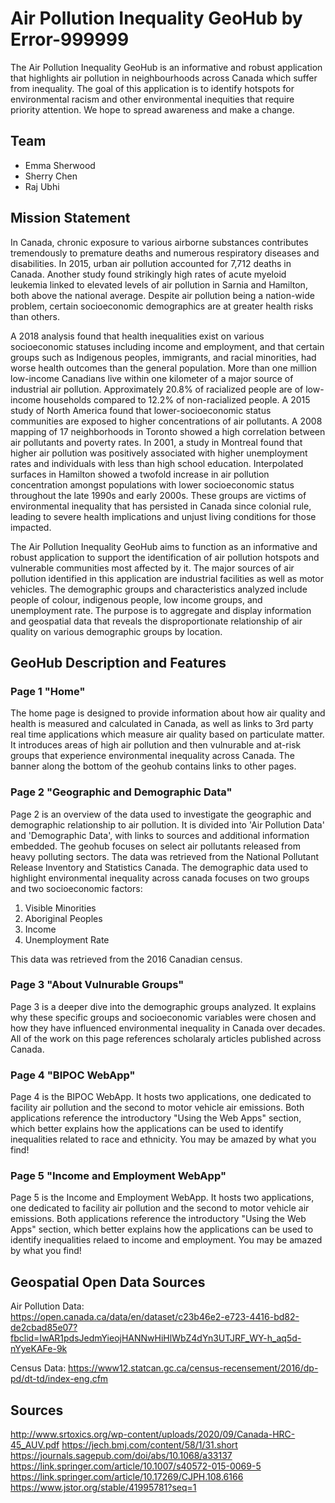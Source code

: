 # Air Pollution Inequality GeoHub by Error-999999

The Air Pollution Inequality GeoHub is an informative and robust application that highlights air pollution in neighbourhoods across Canada which suffer from inequality. The goal of this application is to identify hotspots for environmental racism and other environmental inequities that require priority attention. We hope to spread awareness and make a change.

## Team
* Emma Sherwood 
* Sherry Chen
* Raj Ubhi 

## Mission Statement 
In Canada, chronic exposure to various airborne substances contributes tremendously to premature deaths and numerous respiratory diseases and disabilities. In 2015, urban air pollution accounted for 7,712 deaths in Canada. Another study found strikingly high rates of acute myeloid leukemia linked to elevated levels of air pollution in Sarnia and Hamilton, both above the national average. Despite air pollution being a nation-wide problem, certain socioeconomic demographics are at greater health risks than others.

A 2018 analysis found that health inequalities exist on various socioeconomic statuses including income and employment, and that certain groups such as Indigenous peoples, immigrants, and racial minorities, had worse health outcomes than the general population. More than one million low-income Canadians live within one kilometer of a major source of industrial air pollution. Approximately 20.8% of racialized people are of low-income households compared to 12.2% of non-racialized people. A 2015 study of North America found that lower-socioeconomic status communities are exposed to higher concentrations of air pollutants. A 2008 mapping of 17 neighborhoods in Toronto showed a high correlation between air pollutants and poverty rates. In 2001, a study in Montreal found that higher air pollution was positively associated with higher unemployment rates and individuals with less than high school education. Interpolated surfaces in Hamilton showed a twofold increase in air pollution concentration amongst populations with lower socioeconomic status throughout the late 1990s and early 2000s. These groups are victims of environmental inequality that has persisted in Canada since colonial rule, leading to severe health implications and unjust living conditions for those impacted.

The Air Pollution Inequality GeoHub aims to function as an informative and robust application to support the identification of air pollution hotspots and vulnerable communities most affected by it. The major sources of air pollution identified in this application are industrial facilities as well as motor vehicles. The demographic groups and characteristics analyzed include people of colour, indigenous people, low income groups, and unemployment rate. The purpose is to aggregate and display information and geospatial data that reveals the disproportionate relationship of air quality on various demographic groups by location. 

## GeoHub Description and Features 

### Page 1 "Home"
The home page is designed to provide information about how air quality and health is measured and calculated in Canada, as well as links to 3rd party real time applications which measure air quality based on particulate matter. It introduces areas of high air pollution and then vulnurable and at-risk groups that experience environmental inequality across Canada. The banner along the bottom of the geohub contains links to other pages. 

### Page 2 "Geographic and Demographic Data"
Page 2 is an overview of the data used to investigate the geographic and demographic relationship to air pollution. It is divided into 'Air Pollution Data' and 'Demographic Data', with links to sources and additional information embedded. The geohub focuses on select air pollutants released from heavy polluting sectors. The data was retrieved from the National Pollutant Release Inventory and Statistics Canada. The demographic data used to highlight environmental inequality across canada focuses on two groups and two socioeconomic factors: 

1. Visible Minorities 
2. Aboriginal Peoples 
3. Income 
4. Unemployment Rate

This data was retrieved from the 2016 Canadian census. 

### Page 3 "About Vulnurable Groups"
Page 3 is a deeper dive into the demographic groups analyzed. It explains why these specific groups and socioeconomic variables were chosen and how they have influenced environmental inequality in Canada over decades. All of the work on this page references scholaraly articles published across Canada. 

### Page 4 "BIPOC WebApp"
Page 4 is the BIPOC WebApp. It hosts two applications, one dedicated to facility air pollution and the second to motor vehicle air emissions. Both applications reference the introductory "Using the Web Apps" section, which better explains how the applications can be used to identify inequalities related to race and ethnicity. You may be amazed by what you find! 

### Page 5 "Income and Employment WebApp" 
Page 5 is the Income and Employment WebApp. It hosts two applications, one dedicated to facility air pollution and the second to motor vehicle air emissions. Both applications reference the introductory "Using the Web Apps" section, which better explains how the applications can be used to identify inequalities relaed to income and employment. You may be amazed by what you find! 

## Geospatial Open Data Sources

Air Pollution Data:  
https://open.canada.ca/data/en/dataset/c23b46e2-e723-4416-bd82-de2cbad85e07?fbclid=IwAR1pdsJedmYieojHANNwHiHlWbZ4dYn3UTJRF_WY-h_aq5d-nYyeKAFe-9k

Census Data: 
https://www12.statcan.gc.ca/census-recensement/2016/dp-pd/dt-td/index-eng.cfm

## Sources 

http://www.srtoxics.org/wp-content/uploads/2020/09/Canada-HRC-45_AUV.pdf 
https://jech.bmj.com/content/58/1/31.short
https://journals.sagepub.com/doi/abs/10.1068/a33137
https://link.springer.com/article/10.1007/s40572-015-0069-5
https://link.springer.com/article/10.17269/CJPH.108.6166
https://www.jstor.org/stable/41995781?seq=1
